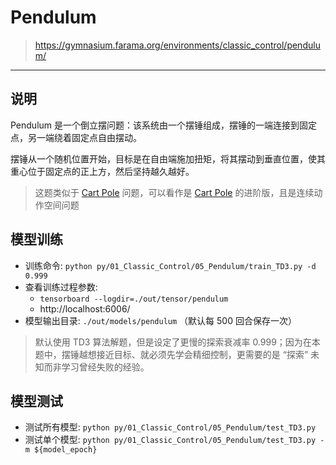 # Pendulum

> https://gymnasium.farama.org/environments/classic_control/pendulum/

------

## 说明

Pendulum 是一个倒立摆问题：该系统由一个摆锤组成，摆锤的一端连接到固定点，另一端绕着固定点自由摆动。

摆锤从一个随机位置开始，目标是在自由端施加扭矩，将其摆动到垂直位置，使其重心位于固定点的正上方，然后坚持越久越好。

> 这题类似于 [Cart Pole](../02_Cart_Pole/) 问题，可以看作是 [Cart Pole](../02_Cart_Pole/) 的进阶版，且是连续动作空间问题


## 模型训练

- 训练命令: `python py/01_Classic_Control/05_Pendulum/train_TD3.py -d 0.999`
- 查看训练过程参数: 
    - `tensorboard --logdir=./out/tensor/pendulum`
    - http://localhost:6006/
- 模型输出目录: `./out/models/pendulum` （默认每 500 回合保存一次）

> 默认使用 TD3 算法解题，但是设定了更慢的探索衰减率 0.999；因为在本题中，摆锤越想接近目标、就必须先学会精细控制，更需要的是 “探索” 未知而非学习曾经失败的经验。


## 模型测试

- 测试所有模型: `python py/01_Classic_Control/05_Pendulum/test_TD3.py`
- 测试单个模型: `python py/01_Classic_Control/05_Pendulum/test_TD3.py -m ${model_epoch}`
